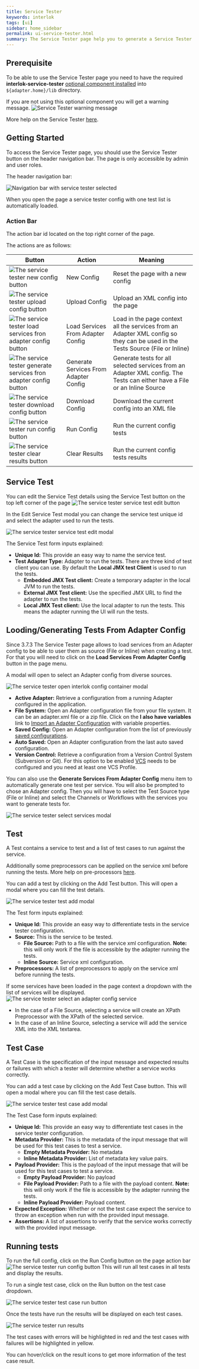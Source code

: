 ```yaml
---
title: Service Tester
keywords: interlok
tags: [ui]
sidebar: home_sidebar
permalink: ui-service-tester.html
summary: The Service Tester page help you to generate a Service Tester configuration xml and to test some Interlok services. (Since 3.7.2)
---
```


## Prerequisite ##

To be able to use the Service Tester page you need to have the required **interlok-service-tester** [optional component installed](adapter-optional-components.html) into `${adapter.home}/lib` directory.

If you are not using this optional component you will get a warning message. ![Service Tester warning message](./images/ui-user-guide/service-tester-warning-message.png)

More help on the Service Tester [here](service-tester-introduction.html).

## Getting Started ##

To access the Service Tester page, you should use the Service Tester button on the header navigation bar. The page is only accessible by admin and user roles.

The header navigation bar:

 ![Navigation bar with service tester selected](./images/ui-user-guide/service-tester-header-navigation.png)
 
 When you open the page a service tester config with one test list is automatically loaded.

### Action Bar ###

The action bar id located on the top right corner of the page.

The actions are as follows:

Button | Action | Meaning
------------ | ------------- | ------------
![The service tester new config button](./images/ui-user-guide/service-tester-new-config-btn.png) | New Config | Reset the page with a new config
![The service tester upload config button](./images/ui-user-guide/service-tester-upload-config-btn.png) | Upload Config | Upload an XML config into the page
![The service tester load services fron adapter config button](./images/ui-user-guide/service-tester-load-services-from-adapter-config-btn.png) | Load Services From Adapter Config | Load in the page context all the services from an Adapter XML config so they can be used in the Tests Source (File or Inline)
![The service tester generate services fron adapter config button](./images/ui-user-guide/service-tester-generate-services-from-adapter-config-btn.png) | Generate Services From Adapter Config | Generate tests for all selected services from an Adapter XML config. The Tests can either have a File or an Inline Source
![The service tester download config button](./images/ui-user-guide/service-tester-download-config-btn.png) | Download Config | Download the current config into an XML file
![The service tester run config button](./images/ui-user-guide/service-tester-run-config-btn.png) | Run Config | Run the current config tests
![The service tester clear results button](./images/ui-user-guide/service-tester-clear-results-btn.png) | Clear Results | Run the current config tests results

## Service Test ##

You can edit the Service Test details using the Service Test button on the top left corner of the page ![The service tester service test edit button](./images/ui-user-guide/service-tester-service-test-edit-btn.png)

In the Edit Service Test modal you can change the service test unique id and select the adapter used to run the tests.

![The service tester service test edit modal](./images/ui-user-guide/service-tester-service-test-edit-modal.png)

The Service Test form inputs explained:

- **Unique Id:** This provide an easy way to name the service test.
- **Test Adapter Type:** Adapter to run the tests. There are three kind of test client you can use. By default the **Local JMX test Client** is used to run the tests.
   - **Embedded JMX Test client:** Create a temporary adapter in the local JVM to run the tests.
   - **External JMX Test client:** Use the specified JMX URL to find the adapter to run the tests.
   - **Local JMX Test client:** Use the local adapter to run the tests. This means the adapter running the UI will run the tests.

## Looding/Generating Tests From Adapter Config ##

Since 3.7.3 The Service Tester page allows to load services from an Adapter config to be able to user them as source (File or Inline) when creating a test.
For that you will need to click on the **Load Services From Adapter Config** button in the page menu.

A modal will open to select an Adapter config from diverse sources.

![The service tester open interlok config container modal](./images/ui-user-guide/service-tester-open-interlok-config-container-modal.png)

- **Active Adapter:** Retrieve a configuration from a running Adapter configured in the application.
- **File System:** Open an Adapter configuration file from your file system. It can be an adapter.xml file or a zip file. Click on the **I also have variables** link to [Import an Adapter Configuration](ui-export-import.html#config-import) with variable properties.
- **Saved Config:** Open an Adapter configuration from the list of previously [saved configurations](ui-saved-configs.html).
- **Auto Saved:** Open an Adapter configuration from the last auto saved configuration.
- **Version Control:** Retrieve a configuration from a Version Control System (Subversion or Git). For this option to be enabled [VCS](advanced-version-control.html) needs to be configured and you need at least one VCS Profile.

You can also use the **Generate Services From Adapter Config** menu item to automatically generate one test per service.
You will also be prompted to chose an Adapter config.
Then you will have to select the Test Source type (File or Inline) and select the Channels or Workflows with the services you want to generate tests for.

![The service tester select services modal](./images/ui-user-guide/service-tester-select-services-modal.png)

## Test ##

A Test contains a service to test and a list of test cases to run against the service.

Additionally some preprocessors can be applied on the service xml before running the tests. More help on pre-processors [here](advanced-configuration-pre-processors.html).

You can add a test by clicking on the Add Test button. This will open a modal where you can fill the test details.
 
![The service tester test add modal](./images/ui-user-guide/service-tester-test-add-modal.png)

The Test form inputs explained:

- **Unique Id:** This provide an easy way to differentiate tests in the service tester configuration.
- **Source:** This is the service to be tested.
    - **File Source:** Path to a file with the service xml configuration. **Note:** this will only work if the file is accessible by the adapter running the tests.
    - **Inline Source:** Service xml configuration.
- **Preprocessors:** A list of preprocessors to apply on the service xml before running the tests.

If some services have been loaded in the page context a dropdown with the list of services will be displayed.
![The service tester select an adapter config service](./images/ui-user-guide/service-tester-select-an-adapter-config-service.png)

- In the case of a File Source, selecting a service will create an XPath Preprocessor with the XPath of the selected service.
- In the case of an Inline Source, selecting a service will add the service XML into the XML textarea.

## Test Case ##

A Test Case is the specification of the input message and expected results or failures with which a tester will determine whether a service works correctly.

You can add a test case by clicking on the Add Test Case button. This will open a modal where you can fill the test case details.
 
![The service tester test case add modal](./images/ui-user-guide/service-tester-test-case-add-modal.png)

The Test Case form inputs explained:

- **Unique Id:** This provide an easy way to differentiate test cases in the service tester configuration.
- **Metadata Provider:** This is the metadata of the input message that will be used for this test cases to test a service.
    - **Empty Metadata Provider:** No metadata
    - **Inline Metadata Provider:** List of metadata key value pairs.
- **Payload Provider:** This is the payload of the input message that will be used for this test cases to test a service.
    - **Empty Payload Provider:** No payload
    - **File Payload Provider:** Path to a file with the payload content. **Note:** this will only work if the file is accessible by the adapter running the tests.
    - **Inline Payload Provider:** Payload content.
- **Expected Exception:** Whether or not the test case expect the service to throw an exception when run with the provided input message.
- **Assertions:** A list of assertions to verify that the service works correctly with the provided input message.

## Running tests ##

To run the full config, click on the Run Config button on the page action bar ![The service tester run config button](./images/ui-user-guide/service-tester-run-config-btn.png)
This will run all test cases in all tests and display the results.

To run a single test case, click on the Run button on the test case dropdown.

![The service tester test case run button](./images/ui-user-guide/service-tester-test-case-run-btn.png)

Once the tests have run the results will be displayed on each test cases.

![The service tester run results](./images/ui-user-guide/service-tester-run-results.png)

The test cases with errors will be highlighted in red and the test cases with failures will be highlighted in yellow.

You can hover/click on the result icons to get more information of the test case result.
	